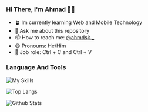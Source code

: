 ### Hi There, I'm Ahmad 👨‍💻
- 🪴 Im currently learning Web and Mobile Technology
- 💬 Ask me about this repository
- 📫 How to reach me: [@ahmdsk._](https://instagram.com/ahmdsk._)
- 😄 Pronouns: He/Him
- 💼 Job role: Ctrl + C and Ctrl + V

### Language And Tools
![My Skills](https://skills.thijs.gg/icons?i=html,php,laravel,javascript,vue,nuxt,nodejs,vite,bootstrap,jquery,scss,css,vscode,webpack&theme=light)

![Top Langs](https://github-readme-stats.vercel.app/api/top-langs/?username=ahmdsk)

![Github Stats](https://github-readme-stats.vercel.app/api?username=ahmdsk&show_icons=true&theme=radical)
